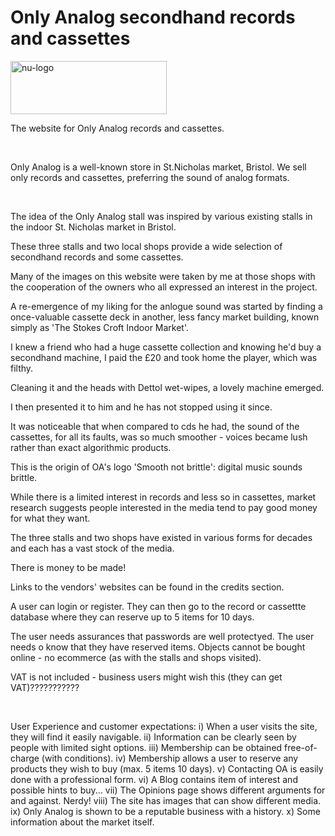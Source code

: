 # Only Analog secondhand records and cassettes

<img src="https://www.bristolcybersolutions.co.uk/uploads/1/4/4/2/144286628/oa-logo-11-july-2023_orig.jpg?raw=true" width="250" height="85" id="nu-logo" title="nu-logo" alt="nu-logo">
<br>
<p>The website for Only Analog records and cassettes.</p>
<br>
<p>Only Analog is a well-known store in St.Nicholas market, Bristol. We sell only records and cassettes, preferring the sound of analog formats.</p>
<br>
<p>
The idea of the Only Analog stall was inspired by various existing stalls in 
the indoor St. Nicholas market in Bristol. 

These three stalls and two local shops
provide a wide selection of secondhand records and some cassettes.

Many of the images on this website were taken by me at those shops 
with the cooperation of the owners who all expressed an interest in
the project.

A re-emergence of my liking for the anlogue sound was started by finding
a once-valuable cassette deck in another, less fancy market building,
known simply as 'The Stokes Croft Indoor Market'. 

I knew a friend who had a huge cassette collection and knowing he'd buy 
a secondhand machine, I paid the £20 and took home the player, which was filthy. 

Cleaning it and the heads with Dettol wet-wipes, a lovely machine emerged.

I then presented it to him and he has not stopped using it since.

It was noticeable that when compared to cds he had, the sound of the
cassettes, for all its faults, was so much smoother - voices became 
lush rather than exact algorithmic products.

This is the origin of OA's logo 'Smooth not brittle': digital
music sounds brittle.

While there is a limited interest in records and less so in cassettes,
market research suggests people interested in the media tend to pay good 
money for what they want.

The three stalls and two shops have existed in various forms for decades
and each has a vast stock of the media.

There is money to be made!

Links to the vendors' websites can be found in the credits section.

A user can login or register. They can then go to the record or cassettte
database where they can reserve up to 5 items for 10 days.

The user needs assurances that passwords are well protectyed.
The user needs o know that they have reserved items.
Objects cannot be bought online - no ecommerce (as with the stalls and shops visited).

VAT is not included - business users might wish this (they can get VAT)???????????
</p>
<br>
<p>
User Experience and customer expectations:
i) When a user visits the site, they will find it easily navigable.
ii) Information can be clearly seen by people with limited sight options.
iii) Membership can be obtained free-of-charge (with conditions).
iv) Membership allows a user to reserve any products they wish to buy (max. 5 items 10 days).
v) Contacting OA is easily done with a professional form.
vi) A Blog contains item of interest and possible hints to buy...
vii) The Opinions page shows different arguments for and against. Nerdy!
viii) The site has images that can show different media.
ix) Only Analog is shown to be a reputable business with a history.
x) Some information about the market itself.
</p>


